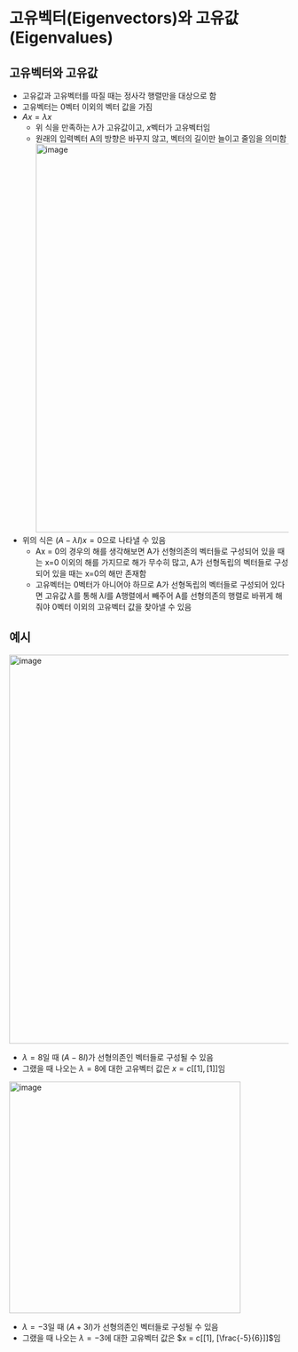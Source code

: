 # 고유벡터(Eigenvectors)와 고유값(Eigenvalues)

## 고유벡터와 고유값

- 고유값과 고유벡터를 따질 때는 정사각 행렬만을 대상으로 함
- 고유벡터는 0벡터 이외의 벡터 값을 가짐
- $Ax = \lambda x$
  - 위 식을 만족하는 $\lambda$가 고유값이고, $x$벡터가 고유벡터임
  - 원래의 입력벡터 A의 방향은 바꾸지 않고, 벡터의 길이만 늘이고 줄임을 의미함
    <img width="700" alt="image" src="https://github.com/y100861/Linear_Algebra/assets/107607076/6db761de-e0f9-46d7-b89e-e1725fa953a0"> <br/>
- 위의 식은 $(A-\lambda I)x = 0$으로 나타낼 수 있음  
  - Ax = 0의 경우의 해를 생각해보면 A가 선형의존의 벡터들로 구성되어 있을 때는 x=0 이외의 해를 가지므로 해가 무수히 많고, A가 선형독립의 벡터들로 구성되어 있을 때는 x=0의 해만 존재함
  - 고유벡터는 0벡터가 아니어야 하므로 A가 선형독립의 벡터들로 구성되어 있다면 고유값 $\lambda$를 통해 $\lambda I$를 A행렬에서 빼주어 A를 선형의존의 행렬로 바뀌게 해줘야 0벡터 이외의 고유벡터 값을 찾아낼 수 있음


## 예시

<img width="700" alt="image" src="https://github.com/y100861/Linear_Algebra/assets/107607076/5fa3dbec-be6b-43b1-860d-1c9bfb4d72e5"> <br/>
- $\lambda = 8$일 때 $(A-8I)$가 선형의존인 벡터들로 구성될 수 있음
- 그랬을 때 나오는 $\lambda = 8$에 대한 고유벡터 값은 $x = c[[1], [1]]$임

<img width="417" alt="image" src="https://github.com/y100861/Linear_Algebra/assets/107607076/bddbfb87-f55a-48bf-a0b1-4a504e2a85ce"> <br/>
- $\lambda = -3$일 때 $(A+3I)$가 선형의존인 벡터들로 구성될 수 있음
- 그랬을 때 나오는 $\lambda = -3$에 대한  고유벡터 값은 $x = c[[1], [\frac{-5}{6}]]$임
